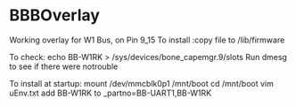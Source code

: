BBBOverlay
==========
Working overlay for W1 Bus, on Pin 9_15
To install :copy file to /lib/firmware

To check: echo BB-W1RK > /sys/devices/bone_capemgr.9/slots
Run dmesg to see if there were notrouble

To install at startup:
mount /dev/mmcblk0p1 /mnt/boot
cd /mnt/boot
vim  uEnv.txt
add BB-W1RK to _partno=BB-UART1,BB-W1RK

